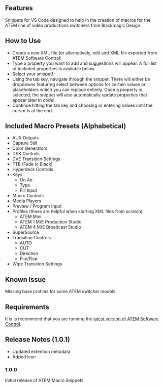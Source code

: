 ## Features

Snippets for VS Code designed to help in the creation of macros for the ATEM line of video productions switchers from Blackmagic Design.

## How to Use

* Create a new XML file (or alternatively, edit and XML file exported from ATEM Software Control)
* Type a property you want to add and suggestions will appear. A full list of included properties is available below.
* Select your snippet!
* Using the tab key, navigate through the snippet. There will either be dropdowns featuring select between options for certain values or placeholders which you can replace entirely. Once a property is selected, the snippet will also automatically update properties that appear later in code!
* Continue hitting the tab key and choosing or entering values until the cursor is at the end.

## Included Macro Presets (Alphabetical)

* AUX Outputs
* Capture Still
* Color Generators
* DSK Controls
* DVE Transition Settings
* FTB (Fade to Black)
* Hyperdeck Controls
* Keys
    * On Air
    * Type
    * Fill Input
* Macro Controls
* Media Players
* Preview / Program Input
* Profiles (these are helpful when starting XML files from scratch)
    * ATEM Mini
    * ATEM 1 M/E Production Studio
    * ATEM 4 M/E Broadcast Studio
* SuperSource
* Transition Controls
    * AUTO
    * CUT
    * Direction
    * Flip/Flop
* Wipe Transition Settings

## Known Issue

Missing base profiles for some ATEM switcher models.

## Requirements

It is is recommend that you are running the [latest version of ATEM Software Control](https://www.blackmagicdesign.com/support/family/atem-live-production-switchers).

## Release Notes (1.0.1)

* Updated extention metadata
* Added icon

### 1.0.0

Initial release of ATEM Macro Snippets
